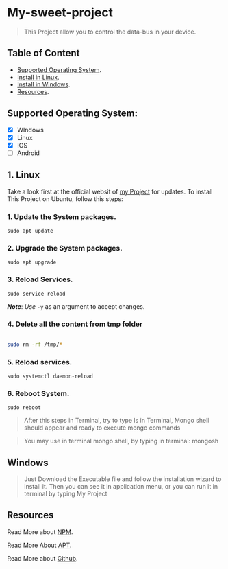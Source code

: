 # My-sweet-project

> This Project allow you to control the data-bus in your device.

## __Table of Content__

- [Supported Operating System](Supported-Operating-System:).
- [Install in Linux](1.-Linux:).
- [Install in Windows](Windows).
- [Resources](Resources).

## Supported Operating System:

- [x] WIndows
- [x] Linux
- [x] IOS
- [ ] Android

## 1. Linux

Take a look first at the official websit of [my Project](https://github.com/) for updates.
    To install This Project on Ubuntu, follow this steps:
 
 ### 1. Update the System packages.

 ```
 sudo apt update

 ```

 ###  2. Upgrade the System packages.

 ```
sudo apt upgrade
 ```

###  3. Reload Services.

 ```
sudo service reload 
 ```

 ***Note***: _Use_ ```-y``` as an argument to accept changes.

### 4. Delete all the content from tmp folder

 ```sh

sudo rm -rf /tmp/*
 ```

### 5. Reload services.

 ```
sudo systemctl daemon-reload 
 ```

### 6. Reboot System.

 ```
sudo reboot 
 ```


 >After this steps in Terminal, try to type ls in Terminal, Mongo shell should appear and ready to execute mongo commands

>You may use in terminal mongo shell, by typing in terminal:  mongosh 



 ## Windows

> Just Download the Executable file and follow the installation wizard to install it.
 Then you can see it in application menu, or you can run it in terminal by typing  My Project 



## Resources


Read More about [NPM](https://www.npmjs.com/).

Read More About [APT](https://www.ubuntu.com/).

Read More about [Github](https://www.github.com/).
